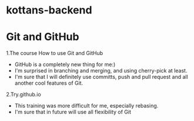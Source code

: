 # kottans-backend

# Git and GitHub

1.The course How to use Git and GitHub
  - GitHub is a completely new thing for me:)
  - I'm surprised in branching and merging, and using cherry-pick at least.
  - I'm sure that I will definitely use committs, push and pull request and all another cool features of Git.
   
2.Try.github.io
  - This training was more difficult for me, especially rebasing.
  - I'm sure that in future will use all flexibility of Git
